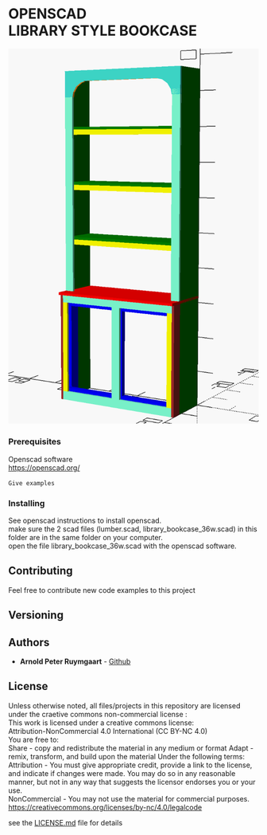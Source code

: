 # OPENSCAD <br> LIBRARY STYLE BOOKCASE 

<img src="library_bookcase_36w.png" alt="Library style bookcase" title="Library style bookcase">

### Prerequisites

Openscad software<br />
https://openscad.org/


```
Give examples
```

### Installing

See openscad instructions to install openscad.<br>
make sure the 2 scad files (lumber.scad, library_bookcase_36w.scad) in this folder are in the same folder on your computer.<br>
open the file library_bookcase_36w.scad with the openscad software.


## Contributing

Feel free to contribute new code examples to this project

## Versioning

## Authors

* **Arnold Peter Ruymgaart** - [Github](https://github.com/aruymgaart)

## License

Unless otherwise noted, all files/projects in this repository are licensed under the craetive commons non-commercial license :
<br> 
This work is licensed under a creative commons license: <br> 
Attribution-NonCommercial 4.0 International (CC BY-NC 4.0)  <br> 
You are free to: <br> 
Share - copy and redistribute the material in any medium or format
Adapt - remix, transform, and build upon the material 
Under the following terms: <br>
Attribution - You must give appropriate credit, provide a link to the license, 
and indicate if changes were made. You may do so in any reasonable manner, 
but not in any way that suggests the licensor endorses you or your use.
<br>
NonCommercial - You may not use the material for commercial purposes. 
<br>
https://creativecommons.org/licenses/by-nc/4.0/legalcode
<br>

see the [LICENSE.md](LICENSE.md) file for details


